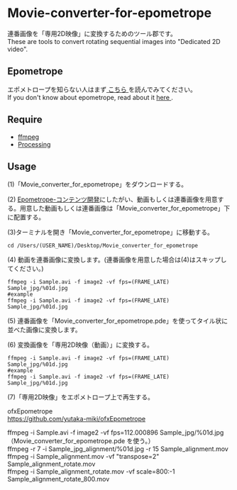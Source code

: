 # Movie-converter-for-epometrope
連番画像を「専用2D映像」に変換するためのツール郡です。  
These are tools to convert rotating sequential images into "Dedicated 2D video".  

## Epometrope
エポメトロープを知らない人はまず<a rel="license" href="https://github.com/yutaka-miki/Epometorope" target="_blank"> こちら </a>を読んでみてください。  
If you don't know about epometrope, read about it <a rel="license" href="https://github.com/yutaka-miki/Epometorope" target="_blank"> here </a>.   

## Require
- <a rel="license" href="https://ffmpeg.org" target="_blank">ffmpeg</a>
- <a rel="license" href="https://processing.org/download/" target="_blank">Processing</a>

## Usage
(1)「Movie_converter_for_epometrope」をダウンロードする。  
  
(2) <a rel="license" href="https://github.com/yutaka-miki/Epometorope#%E3%82%B3%E3%83%B3%E3%83%86%E3%83%B3%E3%83%84%E9%96%8B%E7%99%BA" target="_blank">Epometrope-コンテンツ開発</a>にしたがい、動画もしくは連番画像を用意する。用意した動画もしくは連番画像は「Movie_converter_for_epometrope」下に配置する。  
  
(3)ターミナルを開き「Movie_converter_for_epometrope」に移動する。
~~~
cd /Users/(USER_NAME)/Desktop/Movie_converter_for_epometrope
~~~

(4) 動画を連番画像に変換します。(連番画像を用意した場合は(4)はスキップしてください。)
~~~
ffmpeg -i Sample.avi -f image2 -vf fps=(FRAME_LATE) Sample_jpg/%01d.jpg
#example
ffmpeg -i Sample.avi -f image2 -vf fps=(FRAME_LATE) Sample_jpg/%01d.jpg
~~~

(5) 連番画像を「Movie_converter_for_epometrope.pde」を使ってタイル状に並べた画像に変換します。

(6) 変換画像を「専用2D映像（動画）」に変換する。
~~~
ffmpeg -i Sample.avi -f image2 -vf fps=(FRAME_LATE) Sample_jpg/%01d.jpg
#example
ffmpeg -i Sample.avi -f image2 -vf fps=(FRAME_LATE) Sample_jpg/%01d.jpg
~~~

(7)「専用2D映像」をエポメトロープ上で再生する。  
  
ofxEpometrope  
https://github.com/yutaka-miki/ofxEpometrope  

ffmpeg -i Sample.avi -f image2 -vf fps=112.000896 Sample_jpg/%01d.jpg  
（Movie_converter_for_epometrope.pde を使う。）  
ffmpeg -r 7 -i Sample_jpg_alignment/%01d.jpg -r 15 Sample_alignment.mov  
ffmpeg -i Sample_alignment.mov -vf "transpose=2" Sample_alignment_rotate.mov  
ffmpeg -i Sample_alignment_rotate.mov -vf scale=800:-1 Sample_alignment_rotate_800.mov

